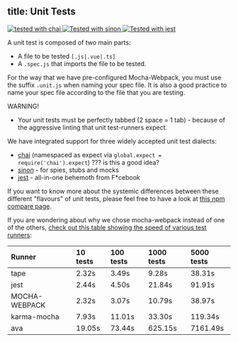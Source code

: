 title: Unit Tests
---
<a href="https://github.com/DevExpress/testcafe">
    <img alt="tested with chai" src="https://img.shields.io/badge/tested with-chai-2fa4cf.svg">
</a>
<a href="https://github.com/DevExpress/testcafe">
    <img alt="Tested with sinon" src="https://img.shields.io/badge/tested%20with-sinon-2fa4cf.svg">
</a>
<a href="https://github.com/DevExpress/testcafe">
    <img alt="Tested with jest" src="https://img.shields.io/badge/tested%20with-jest-2fa4cf.svg">
</a>

A unit test is composed of two main parts:
- A file to be tested `[.js|.vue|.ts]`
- A `.spec.js` that imports the file to be tested.

For the way that we have pre-configured Mocha-Webpack, you must use the suffix `.unit.js` when naming your spec file. It is also a good practice to name your spec file according to the file that you are testing.

WARNING!
- Your unit tests must be perfectly tabbed (2 space = 1 tab) - because of the aggressive linting that unit test-runners expect.

We have integrated support for three widely accepted unit test dialects:
- [chai](http://www.chaijs.com/) (namespaced as expect via `global.expect = require('chai').expect`) ??? is this a good idea?
- [sinon](http://sinonjs.org/) - for spies, stubs and mocks
- [jest](https://facebook.github.io/jest/) - all-in-one behemoth from F*cebook

If you want to know more about the systemic differences between these different "flavours" of unit tests, please feel free to have a look at [this npm compare page](https://npmcompare.com/compare/chai,jest,sinon).

If you are wondering about why we chose mocha-webpack instead of one of the others, [check out this table showing the speed of various test runners](https://github.com/eddyerburgh/vue-unit-test-perf-comparison):

| Runner        | 10 tests  | 100 tests  | 1000 tests | 5000 tests |
| :------------ |:--------- |:---------  |:---------  |:--------- |
| tape | 2.32s |  3.49s |  9.28s |  38.31s |
| jest | 2.44s |  4.50s |  21.84s |  91.91s |
| MOCHA-WEBPACK | 2.32s |  3.07s |  10.79s |  38.97s |
| karma-mocha | 7.93s |  11.01s |  33.30s |  119.34s |
| ava | 19.05s |  73.44s |  625.15s |  7161.49s |
